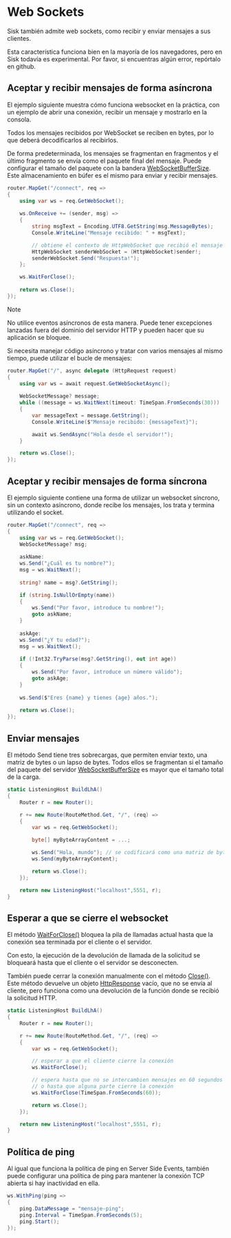 # Web Sockets

Sisk también admite web sockets, como recibir y enviar mensajes a sus clientes.

Esta característica funciona bien en la mayoría de los navegadores, pero en Sisk todavía es experimental. Por favor, si encuentras algún error, repórtalo en github.

## Aceptar y recibir mensajes de forma asíncrona

El ejemplo siguiente muestra cómo funciona websocket en la práctica, con un ejemplo de abrir una conexión, recibir un mensaje y mostrarlo en la consola.

Todos los mensajes recibidos por WebSocket se reciben en bytes, por lo que deberá decodificarlos al recibirlos.

De forma predeterminada, los mensajes se fragmentan en fragmentos y el último fragmento se envía como el paquete final del mensaje. Puede configurar el tamaño del paquete con la bandera [WebSocketBufferSize](/api/Sisk.Core.Http.HttpServerFlags.WebSocketBufferSize). Este almacenamiento en búfer es el mismo para enviar y recibir mensajes.

```cs
router.MapGet("/connect", req =>
{
    using var ws = req.GetWebSocket();
        
    ws.OnReceive += (sender, msg) =>
    {
        string msgText = Encoding.UTF8.GetString(msg.MessageBytes);
        Console.WriteLine("Mensaje recibido: " + msgText);

        // obtiene el contexto de HttpWebSocket que recibió el mensaje
        HttpWebSocket senderWebSocket = (HttpWebSocket)sender!;
        senderWebSocket.Send("Respuesta!");
    };

    ws.WaitForClose();
        
    return ws.Close();
});
```

> [!NOTE]
>
> No utilice eventos asíncronos de esta manera. Puede tener excepciones lanzadas fuera del dominio del servidor HTTP y pueden hacer que su aplicación se bloquee.

Si necesita manejar código asíncrono y tratar con varios mensajes al mismo tiempo, puede utilizar el bucle de mensajes:

```csharp
router.MapGet("/", async delegate (HttpRequest request)
{
    using var ws = await request.GetWebSocketAsync();
    
    WebSocketMessage? message;
    while ((message = ws.WaitNext(timeout: TimeSpan.FromSeconds(30))) != null)
    {
        var messageText = message.GetString();
        Console.WriteLine($"Mensaje recibido: {messageText}");

        await ws.SendAsync("Hola desde el servidor!");
    }

    return ws.Close();
});
```

## Aceptar y recibir mensajes de forma síncrona

El ejemplo siguiente contiene una forma de utilizar un websocket síncrono, sin un contexto asíncrono, donde recibe los mensajes, los trata y termina utilizando el socket.

```cs
router.MapGet("/connect", req =>
{
    using var ws = req.GetWebSocket();
    WebSocketMessage? msg;
    
    askName:
    ws.Send("¿Cuál es tu nombre?");
    msg = ws.WaitNext();
        
    string? name = msg?.GetString();

    if (string.IsNullOrEmpty(name))
    {
        ws.Send("Por favor, introduce tu nombre!");
        goto askName;
    }
    
    askAge:
    ws.Send("¿Y tu edad?");
    msg = ws.WaitNext();
        
    if (!Int32.TryParse(msg?.GetString(), out int age))
    {
        ws.Send("Por favor, introduce un número válido");
        goto askAge;
    }
        
    ws.Send($"Eres {name} y tienes {age} años.");
        
    return ws.Close();
});
```

## Enviar mensajes

El método Send tiene tres sobrecargas, que permiten enviar texto, una matriz de bytes o un lapso de bytes. Todos ellos se fragmentan si el tamaño del paquete del servidor [WebSocketBufferSize](/api/Sisk.Core.Http.HttpServerFlags.WebSocketBufferSize) es mayor que el tamaño total de la carga.

```cs
static ListeningHost BuildLhA()
{
    Router r = new Router();

    r += new Route(RouteMethod.Get, "/", (req) =>
    {
        var ws = req.GetWebSocket();

        byte[] myByteArrayContent = ...;

        ws.Send("Hola, mundo"); // se codificará como una matriz de bytes UTF-8
        ws.Send(myByteArrayContent);

        return ws.Close();
    });

    return new ListeningHost("localhost",5551, r);
}
```

## Esperar a que se cierre el websocket

El método [WaitForClose()](/api/Sisk.Core.Http.Streams.HttpWebSocket.WaitForClose) bloquea la pila de llamadas actual hasta que la conexión sea terminada por el cliente o el servidor.

Con esto, la ejecución de la devolución de llamada de la solicitud se bloqueará hasta que el cliente o el servidor se desconecten.

También puede cerrar la conexión manualmente con el método [Close()](/api/Sisk.Core.Http.Streams.HttpWebSocket.Close). Este método devuelve un objeto [HttpResponse](/api/Sisk.Core.Http.HttpResponse) vacío, que no se envía al cliente, pero funciona como una devolución de la función donde se recibió la solicitud HTTP.

```cs
static ListeningHost BuildLhA()
{
    Router r = new Router();

    r += new Route(RouteMethod.Get, "/", (req) =>
    {
        var ws = req.GetWebSocket();

        // esperar a que el cliente cierre la conexión
        ws.WaitForClose();

        // espera hasta que no se intercambien mensajes en 60 segundos
        // o hasta que alguna parte cierre la conexión
        ws.WaitForClose(TimeSpan.FromSeconds(60));

        return ws.Close();
    });

    return new ListeningHost("localhost",5551, r);
}
```

## Política de ping

Al igual que funciona la política de ping en Server Side Events, también puede configurar una política de ping para mantener la conexión TCP abierta si hay inactividad en ella.

```cs
ws.WithPing(ping =>
{
    ping.DataMessage = "mensaje-ping";
    ping.Interval = TimeSpan.FromSeconds(5);
    ping.Start();
});
```